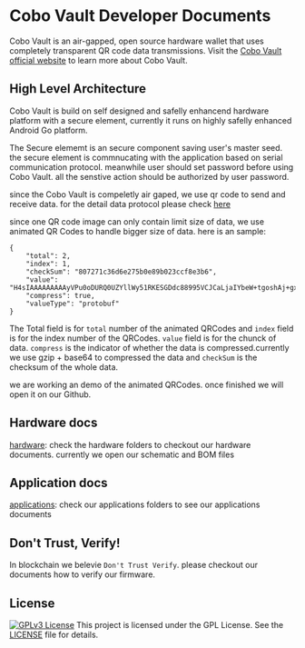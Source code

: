 # Cobo Vault Developer Documents

Cobo Vault is an air-gapped, open source hardware wallet that uses completely transparent QR code data transmissions. Visit the [Cobo Vault official website]( https://cobo.com/hardware-wallet/cobo-vault)  to learn more about Cobo Vault.

## High Level Architecture
Cobo Vault is build on self designed and safelly enhancend hardware platform with a secure element, currently it runs on highly safelly enhanced Android Go platform. 

The Secure elememt is an secure component saving user's master seed. the secure element is commnucating with the application based on serial communication protocol. meanwhile user should set password before using Cobo Vault. all the senstive action should be authorized by user password.

since the Cobo Vault is compeletly air gaped, we use qr code to send and receive data. for the detail data protocol please check [here](https://github.com/CoboVault/crypto-coin-message-protocol)

since one QR code image can only contain limit size of data, we use animated QR Codes to handle bigger size of data. here is an sample:

```
{
    "total": 2,
    "index": 1,
    "checkSum": "807271c36d6e275b0e89b023ccf8e3b6",
    "value": "H4sIAAAAAAAAAyVPu0oDURQ0UZYllWy51RKESGDdc88995VCJCaLjaIYbeW+tgoshAj+gxZ+gP6Dlb9h5f94F4eBmWaGmXxclJe966tH+7zdV3e7yz7E6nbX73vfb8uPcT4uLkghC+gUi2iRGx6EDjqQ4x2TTnsK1kt0gBC0AgHEQURhrTLo0QkTp7+jyeF6c1WcOB+pSx21IIM1yWhqG5mpSShuu4jSMCyPrxuiWSNh1gxssPr6/vl8PTstFm+jyRxe1sSApQQJF4WUWrfE2xZWJtISl1yvrW6VRl1kDAaUk38dMM0YlxpgfgDZ4jzPiqOH+9WmzNO8p8FNU3/6w1Rn0kuMUSC3iCATjSFhlGc8aM6iV9X7zR9wPHYkQAEAAA==",
    "compress": true,
    "valueType": "protobuf"
}
```

The Total field is for `total` number of the animated QRCodes and `index` field is for the index number of the QRCodes. `value` field is for the chunck of data. `compress` is the indicator of whether the data is compressed.currently we use gzip + base64 to compressed the data and `checkSum` is the checksum of the whole data.

we are working an demo of the animated QRCodes. once finished we will open it on our Github.


## Hardware docs
[hardware](): check the hardware folders to checkout our hardware documents. currently we open our schematic and BOM files

## Application docs
[applications](): check our applications folders to see our applications documents



## Don't Trust, Verify!
In blockchain we belevie `Don't Trust Verify`. please checkout our documents how to verify our firmware.

## License
[![GPLv3 License](https://img.shields.io/badge/License-GPL%20v3-green.svg)](https://opensource.org/licenses/)
This project is licensed under the GPL License. See the [LICENSE](LICENSE) file for details.
